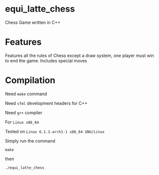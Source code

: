 # equi_latte_chess
Chess Game written in C++

# Features
Features all the rules of Chess except a draw system, one player must win to end the game.
Includes special moves

# Compilation
Need `make` command

Need `sfml` development headers for C++

Need `g++` compiler

For `Linux x86_64`

Tested on `Linux 6.1.1-arch1-1 x86_64 GNU/Linux`

Simply run the command
```
make
```

then

```
./equi_latte_chess
```
